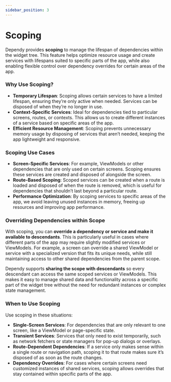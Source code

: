 ```yaml
---
sidebar_position: 3
---
```


# Scoping

Dependy provides **scoping** to manage the lifespan of dependencies within the widget tree. This feature helps optimize
resource usage and create services with lifespans suited to specific parts of the app, while also enabling flexible
control over dependency overrides for certain areas of the app.

### Why Use Scoping?

- **Temporary Lifespan**: Scoping allows certain services to have a limited lifespan, ensuring they’re only active when
  needed. Services can be disposed of when they’re no longer in use.
- **Context-Specific Services**: Ideal for dependencies tied to particular screens, routes, or contexts. This allows us
  to create different instances of a service based on specific areas of the app.
- **Efficient Resource Management**: Scoping prevents unnecessary memory usage by disposing of services that aren’t
  needed, keeping the app lightweight and responsive.

### Scoping Use Cases

- **Screen-Specific Services**: For example, ViewModels or other dependencies that are only used on certain screens.
  Scoping ensures these services are created and disposed of alongside the screen.
- **Route-Based Scoping**: Scoped services can be created when a route is loaded and disposed of when the route is
  removed, which is useful for dependencies that shouldn’t last beyond a particular route.
- **Performance Optimization**: By scoping services to specific areas of the app, we avoid leaving unused instances in
  memory, freeing up resources and improving app performance.

### Overriding Dependencies within Scope

With scoping, you can **override a dependency or service and make it available to descendants**. This is particularly
useful in cases where different parts of the app may require slightly modified services or ViewModels. For example, a
screen can override a shared ViewModel or service with a specialized version that fits its unique needs, while still
maintaining access to other shared dependencies from the parent scope.

Dependy supports **sharing the scope with descendants** so every descendant can access the same scoped services or
ViewModels. This makes it easy to manage shared data and functionality across a specific part of the widget tree without
the need for redundant instances or complex state management.

### When to Use Scoping

Use scoping in these situations:

- **Single-Screen Services**: For dependencies that are only relevant to one screen, like a ViewModel or page-specific
  state.
- **Transient Services**: Services that only need to exist temporarily, such as network fetchers or state managers for
  pop-up dialogs or overlays.
- **Route-Dependent Dependencies**: If a service only makes sense within a single route or navigation path, scoping it
  to that route makes sure it’s disposed of as soon as the route changes.
- **Dependency Overrides**: For cases where certain screens need customized instances of shared services, scoping allows
  overrides that stay contained within specific parts of the app.
